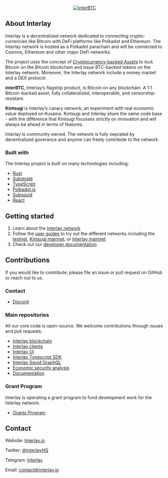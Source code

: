 <p align="center">
  <a href="https://github.com/interlay/interbtc">
    <img alt="interBTC" src="https://user-images.githubusercontent.com/14966470/210685196-51938699-b686-4044-aba1-b4340a5b4747.png">
  </a>
</p>

## About Interlay

Interlay is a decentralized network dedicated to connecting crypto-currencies like Bitcoin with DeFi platforms like Polkadot and Ethereum. The Interlay network is hosted as a Polkadot parachain and will be connected to Cosmos, Ethereum and other major DeFi networks.

The project uses the concept of [Cryptocurrency-backed Assets](https://xclaim.io) to lock Bitcoin on the Bitcoin blockchain and issue BTC-backed tokens on the Interlay network.
Moreover, the Interlay network include a money market and a DEX protocol.

**interBTC**, Interlay’s flagship product, is Bitcoin on any blockchain. A 1:1 Bitcoin-backed asset, fully collateralized, interoperable, and censorship-resistant.

**Kintsugi** is Interlay’s canary network, an experiment with real economic value deployed on Kusama. Kintsugi and Interlay share the same code base - with the difference that Kintsugi focusses strictly on innovation and will always be ahead in terms of features.

Interlay is community owned. The network is fully oeprated by decentralized goverance and anyone can freely contribute to the network.

### Built with

The Interlay project is built on many technologies including:

- [Rust](https://www.rust-lang.org/)
- [Substrate](https://substrate.dev/)
- [TypeScript](https://www.typescriptlang.org/)
- [Polkadot.js](https://polkadot.js.org/docs/)
- [Subsquid](https://docs.subsquid.io/)
- [React](https://reactjs.org/)


## Getting started

1. Learn about the [Interlay network](https://docs.interlay.io/#/getting-started/interlay-101)
2. Follow the [user guides](https://docs.interlay.io/#/guides/wallets-explorers) to try out the different networks including the [testnet](https://testnet.interlay.io/), [Kintsugi mainnet](https://kintsugi.interlay.io/), or [Interlay mainnet](https://app.interlay.io/)
3. Check out our [developer documentation](https://docs.interlay.io/#/developers/overview?id=overview).

## Contributions

If you would like to contribute, please file an issue or pull request on GitHub or reach out to us.

### Contact

- [Discord](https://discord.com/invite/KgCYK3MKSf)

### Main repositories

All our core code is open-source. We welcome contributions through issues and pull requests.

- [Interlay blockchain](https://github.com/interlay/interbtc)
- [Interlay clients](https://github.com/interlay/interbtc-clients)
- [Interlay UI](https://github.com/interlay/interbtc-ui)
- [Interlay Typescript SDK](https://github.com/interlay/interbtc-api)
- [Interlay Squid GraphQL](https://github.com/interlay/interbtc-squid)
- [Economic security analysis](https://github.com/interlay/collateralization-analysis)
- [Documentation](https://github.com/interlay/interlay.github.io)

### Grant Program

Interlay is operating a grant program to fund development work for the Interlay network.

- [Grants Program](https://www.notion.so/interlay/Interlay-Labs-Grants-Program-72973b76d15a4a9fad6a9bac1ba3f9c3)

## Contact

Website: [Interlay.io](https://www.interlay.io)

Twitter: [@interlayHQ](https://twitter.com/InterlayHQ)

Telegram: [Interlay](https://t.me/joinchat/G9FaYhNbJK9v-6DN3IyhJw)

Email: contact@interlay.io
